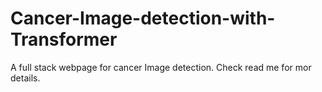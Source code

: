 # Cancer-Image-detection-with-Transformer
A full stack webpage for cancer Image detection. Check read me for mor details.
